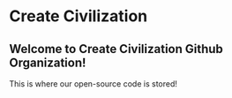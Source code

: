 # Create Civilization

## Welcome to Create Civilization Github Organization!

This is where our open-source code is stored!
